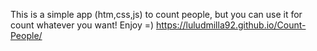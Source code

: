 This is a simple app (htm,css,js) to count people, but you can use it for count whatever you want!
Enjoy =) 
https://luludmilla92.github.io/Count-People/

